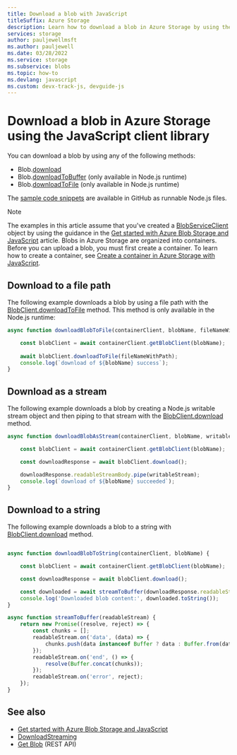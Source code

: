 ```yaml
---
title: Download a blob with JavaScript
titleSuffix: Azure Storage
description: Learn how to download a blob in Azure Storage by using the JavaScript client library.
services: storage
author: pauljewellmsft
ms.author: pauljewell
ms.date: 03/28/2022
ms.service: storage
ms.subservice: blobs
ms.topic: how-to
ms.devlang: javascript
ms.custom: devx-track-js, devguide-js
---
```


# Download a blob in Azure Storage using the JavaScript client library

You can download a blob by using any of the following methods:

- Blob.[download](/javascript/api/@azure/storage-blob/blobclient#@azure-storage-blob-blobclient-download)
- Blob.[downloadToBuffer](/javascript/api/@azure/storage-blob/blobclient#@azure-storage-blob-blobclient-downloadtobuffer-1) (only available in Node.js runtime)
- Blob.[downloadToFile](/javascript/api/@azure/storage-blob/blobclient#@azure-storage-blob-blobclient-downloadtofile) (only available in Node.js runtime)


The [sample code snippets](https://github.com/Azure-Samples/AzureStorageSnippets/tree/master/blobs/howto/JavaScript/NodeJS-v12/dev-guide) are available in GitHub as runnable Node.js files.

> [!NOTE]
> The examples in this article assume that you've created a [BlobServiceClient](/javascript/api/@azure/storage-blob/blobserviceclient) object by using the guidance in the [Get started with Azure Blob Storage and JavaScript](storage-blob-javascript-get-started.md) article. Blobs in Azure Storage are organized into containers. Before you can upload a blob, you must first create a container. To learn how to create a container, see [Create a container in Azure Storage with JavaScript](storage-blob-container-create.md). 
 
## Download to a file path

The following example downloads a blob by using a file path with the [BlobClient.downloadToFile](/javascript/api/@azure/storage-blob/blobclient#@azure-storage-blob-blobclient-downloadtofile) method. This method is only available in the Node.js runtime:

```javascript
async function downloadBlobToFile(containerClient, blobName, fileNameWithPath) {

    const blobClient = await containerClient.getBlobClient(blobName);
    
    await blobClient.downloadToFile(fileNameWithPath);
    console.log(`download of ${blobName} success`);
}
```

## Download as a stream

The following example downloads a blob by creating a Node.js writable stream object and then piping to that stream with the [BlobClient.download](/javascript/api/@azure/storage-blob/blobclient#@azure-storage-blob-blobclient-download) method.

```javascript
async function downloadBlobAsStream(containerClient, blobName, writableStream) {

    const blobClient = await containerClient.getBlobClient(blobName);

    const downloadResponse = await blobClient.download();

    downloadResponse.readableStreamBody.pipe(writableStream);
    console.log(`download of ${blobName} succeeded`);
}
```

## Download to a string

The following example downloads a blob to a string with [BlobClient.download](/javascript/api/@azure/storage-blob/blobclient#@azure-storage-blob-blobclient-download) method.  

```javascript

async function downloadBlobToString(containerClient, blobName) {

    const blobClient = await containerClient.getBlobClient(blobName);

    const downloadResponse = await blobClient.download();

    const downloaded = await streamToBuffer(downloadResponse.readableStreamBody);
    console.log('Downloaded blob content:', downloaded.toString());
}

async function streamToBuffer(readableStream) {
    return new Promise((resolve, reject) => {
        const chunks = [];
        readableStream.on('data', (data) => {
            chunks.push(data instanceof Buffer ? data : Buffer.from(data));
        });
        readableStream.on('end', () => {
            resolve(Buffer.concat(chunks));
        });
        readableStream.on('error', reject);
    });
}
```

## See also

- [Get started with Azure Blob Storage and JavaScript](storage-blob-javascript-get-started.md)
- [DownloadStreaming]()
- [Get Blob](/rest/api/storageservices/get-blob) (REST API)
